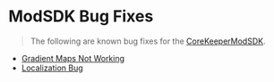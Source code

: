 ﻿# ModSDK Bug Fixes
> The following are known bug fixes for the [CoreKeeperModSDK](https://github.com/Pugstorm/CoreKeeperModSDK/).

- [Gradient Maps Not Working](modsdk-bug-fixes/grandient-maps-bug.md ':class=specialLink')
- [Localization Bug](modsdk-bug-fixes/localization-bug.md ':class=specialLink')